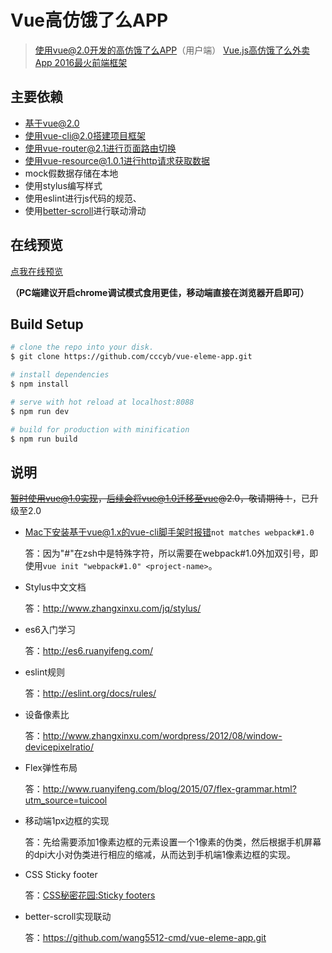 # Vue高仿饿了么APP
> 使用vue@2.0开发的高仿饿了么APP（用户端）
> [Vue.js高仿饿了么外卖App 2016最火前端框架](http://coding.imooc.com/class/74.html)

## 主要依赖
- 基于vue@2.0
- 使用vue-cli@2.0搭建项目框架
- 使用vue-router@2.1进行页面路由切换
- 使用vue-resource@1.0.1进行http请求获取数据
- mock假数据存储在本地
- 使用stylus编写样式
- 使用eslint进行js代码的规范、
- 使用[better-scroll](https://github.com/ustbhuangyi/better-scroll)进行联动滑动

## 在线预览
[点我在线预览](http://chenyubo.me/vue-eleme-app/dist/index.html)

**（PC端建议开启chrome调试模式食用更佳，移动端直接在浏览器开启即可）**

## Build Setup

``` bash                                                 
# clone the repo into your disk.
$ git clone https://github.com/cccyb/vue-eleme-app.git

# install dependencies
$ npm install

# serve with hot reload at localhost:8088
$ npm run dev

# build for production with minification
$ npm run build

```

## 说明
~~暂时使用vue@1.0实现，后续会将vue@1.0迁移至vue@2.0，敬请期待！~~，已升级至2.0

- Mac下安装基于vue@1.x的vue-cli脚手架时报错`not matches webpack#1.0`

	答：因为"#"在zsh中是特殊字符，所以需要在webpack#1.0外加双引号，即使用`vue init "webpack#1.0" <project-name>`。
- Stylus中文文档

	答：http://www.zhangxinxu.com/jq/stylus/
- es6入门学习

	答：http://es6.ruanyifeng.com/

- eslint规则

	答：http://eslint.org/docs/rules/
- 设备像素比

	答：http://www.zhangxinxu.com/wordpress/2012/08/window-devicepixelratio/
	
- Flex弹性布局

	答：http://www.ruanyifeng.com/blog/2015/07/flex-grammar.html?utm_source=tuicool
- 移动端1px边框的实现

	答：先给需要添加1像素边框的元素设置一个1像素的伪类，然后根据手机屏幕的dpi大小对伪类进行相应的缩减，从而达到手机端1像素边框的实现。
- CSS Sticky footer

	答：[CSS秘密花园:Sticky footers](http://www.w3cplus.com/css3/css-secrets/sticky-footers.html)
- better-scroll实现联动

	答：https://github.com/wang5512-cmd/vue-eleme-app.git

